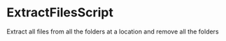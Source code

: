 # ExtractFilesScript
Extract all files from all the folders at a location and remove all the folders
